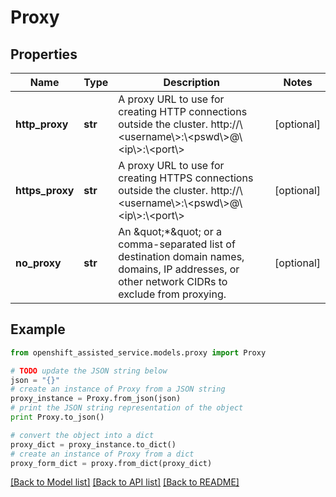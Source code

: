 # Proxy


## Properties
Name | Type | Description | Notes
------------ | ------------- | ------------- | -------------
**http_proxy** | **str** | A proxy URL to use for creating HTTP connections outside the cluster. http://\\&lt;username\\&gt;:\\&lt;pswd\\&gt;@\\&lt;ip\\&gt;:\\&lt;port\\&gt;  | [optional] 
**https_proxy** | **str** | A proxy URL to use for creating HTTPS connections outside the cluster. http://\\&lt;username\\&gt;:\\&lt;pswd\\&gt;@\\&lt;ip\\&gt;:\\&lt;port\\&gt;  | [optional] 
**no_proxy** | **str** | An \&quot;*\&quot; or a comma-separated list of destination domain names, domains, IP addresses, or other network CIDRs to exclude from proxying. | [optional] 

## Example

```python
from openshift_assisted_service.models.proxy import Proxy

# TODO update the JSON string below
json = "{}"
# create an instance of Proxy from a JSON string
proxy_instance = Proxy.from_json(json)
# print the JSON string representation of the object
print Proxy.to_json()

# convert the object into a dict
proxy_dict = proxy_instance.to_dict()
# create an instance of Proxy from a dict
proxy_form_dict = proxy.from_dict(proxy_dict)
```
[[Back to Model list]](../README.md#documentation-for-models) [[Back to API list]](../README.md#documentation-for-api-endpoints) [[Back to README]](../README.md)


